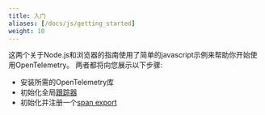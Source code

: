 ```yaml
---
title: 入门
aliases: [/docs/js/getting_started]
weight: 10
---
```


这两个关于Node.js和浏览器的指南使用了简单的javascript示例来帮助你开始使用OpenTelemetry。
两者都将向您展示以下步骤:

- 安装所需的OpenTelemetry库
- 初始化全局[跟踪器](../../../specs/otel/trace/api.md#tracer)
- 初始化并注册一个[span export](../../../specs/otel/trace/sdk.md#span-exporter)
